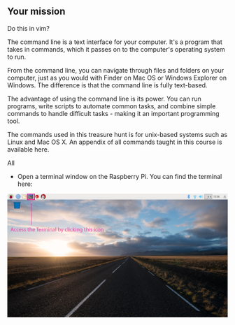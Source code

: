 ## Your mission

Do this in vim?

The command line is a text interface for your computer. It's a program that takes in commands, which it passes on to the computer's operating system to run.

From the command line, you can navigate through files and folders on your computer, just as you would with Finder on Mac OS or Windows Explorer on Windows. The difference is that the command line is fully text-based.

The advantage of using the command line is its power. You can run programs, write scripts to automate common tasks, and combine simple commands to handle difficult tasks - making it an important programming tool.

The commands used in this treasure hunt is for unix-based systems such as Linux and Mac OS X. An appendix of all commands taught in this course is available here.


All

+ Open a terminal window on the Raspberry Pi. You can find the terminal here:

![Find Terminal](images/findterminal.png)
